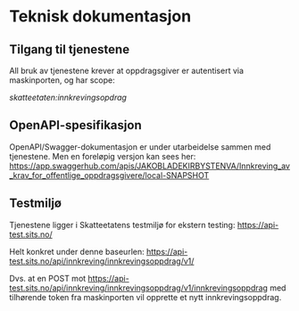 # Teknisk dokumentasjon

## Tilgang til tjenestene
All bruk av tjenestene krever at oppdragsgiver er autentisert via maskinporten, og har scope:

_skatteetaten:innkrevingsopdrag_

## OpenAPI-spesifikasjon
OpenAPI/Swagger-dokumentasjon er under utarbeidelse sammen med tjenestene. Men en foreløpig versjon kan sees her:
https://app.swaggerhub.com/apis/JAKOBLADEKIRBYSTENVA/Innkreving_av_krav_for_offentlige_oppdragsgivere/local-SNAPSHOT

## Testmiljø
Tjenestene ligger i Skatteetatens testmiljø for ekstern testing: https://api-test.sits.no/

Helt konkret under denne baseurlen: https://api-test.sits.no/api/innkreving/innkrevingsoppdrag/v1/

Dvs. at en POST mot https://api-test.sits.no/api/innkreving/innkrevingsoppdrag/v1/innkrevingsoppdrag med tilhørende token fra maskinporten vil opprette et nytt innkrevingsoppdrag.
